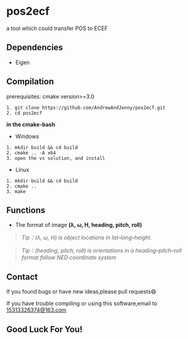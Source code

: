 # pos2ecf

a tool which could transfer POS to ECEF


## Dependencies

* Eigen

##  Compilation
prerequisites: cmake version>=3.0

```
1. git clone https://github.com/AndrewAndJenny/pos2ecf.git
2. cd pos2ecf
```

**in the cmake-bash**
* Windows
```
1. mkdir build && cd build
2. cmake .. -A x64
3. open the vs solution, and install
```
* Linux
```
1. mkdir build && cd build
2. cmake ..
3. make
```

## Functions
* The format of image
**(&lambda;, &omega;, H, heading, pitch, roll)**
>*Tip：(&lambda;, &omega;, H) is object locations in lat–long–height.*  

>*Tip：(heading, pitch, roll) is orientations in a heading–pitch–roll format follow NED coordinate system*

## Contact

If you found bugs or have new ideas,please pull requests😄  

If you have trouble compiling or using this software,email to [15313326374@163.com](mailto:15313326374@163.com)

## Good Luck For You!
